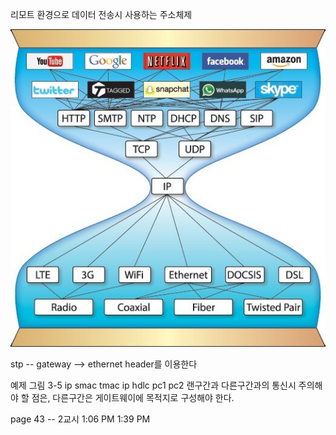 리모트 환경으로 데이터 전송시 사용하는 주소체제

![default gateway](../day1/tcpIP-model.jpg)

stp -- gateway  --> ethernet header를 이용한다

 예제 그림 3-5 
 ip smac tmac 
 ip  hdlc
 pc1 pc2
 랜구간과 다른구간과의 통신시 주의해야 할 점은, 다른구간은 게이트웨이에 목적지로 구성해야 한다.

 page 43 -- 2교시 1:06 PM 1:39 PM